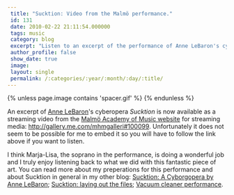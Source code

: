 ```yaml
---
 title: "Sucktion: Video from the Malmö performance."
 id: 131
 date: 2010-02-22 21:11:54.000000
 tags: music
 category: blog
 excerpt: "Listen to an excerpt of the performance of Anne LeBaron's cyberopera Sucktion: http://gallery.me.com/mhmgalleri#100099..."
 author_profile: false
 show_date: true
 image: 
 layout: single
 permalink: /:categories/:year/:month/:day/:title/
---
```

{% unless page.image contains 'spacer.gif' %}
{% endunless %}

An excerpt of <a href="http://www.annelebaron.com/">Anne LeBaron</a>'s cyberopera <em>Sucktion</em> is now available as a streaming video from the <a href="http://www.mhm.lu.se">Malmö Academy of Music website</a> for streaming media: <a href="http://gallery.me.com/mhmgalleri#100099">http://gallery.me.com/mhmgalleri#100099</a>. Unfortunately it does not seem to be possible for me to embed it so you will have to follow the link above if you want to listen.

I think Marja-Lisa, the soprano in the performance, is doing a wonderful job and I truly enjoy listening back to what we did with this fantastic piece of art. You can read more about my preperations for this performance and about Sucktion in general in my other blog: <a href="http://www.henrikfrisk.com/diary/archives/2009/10/sucktion_a_cybo.php">Sucktion: A Cyborgopera by Anne LeBaron</a>; <a href="http://www.henrikfrisk.com/diary/archives/2009/11/sucktion_laying.php">Sucktion: laying out the files</a>; <a href="http://www.henrikfrisk.com/diary/archives/2009/11/vacuum_cleaner.php">Vacuum cleaner performance</a>.
